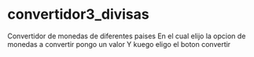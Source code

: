 # convertidor3_divisas
Convertidor de monedas de diferentes paises
En el cual elijo la opcion de monedas a convertir pongo un valor
Y kuego eligo el boton convertir
